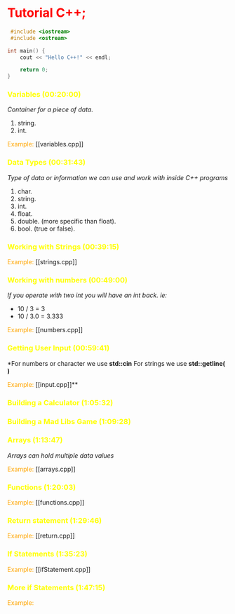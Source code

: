 # <font style="color:red">Tutorial  C++;</font>

```c++
 #include <iostream>
 #include <ostream>

int main() {
	cout << "Hello C++!" << endl;

	return 0;
}
```


### <font style="color:yellow">Variables (00:20:00)</font>
*Container for a piece of data.*

1. string.
2. int.

<font style="color:orange"> Example:</font>
		[[variables.cpp]]

### <font style="color:yellow">Data Types (00:31:43)</font>
*Type of data or information we can use and work with inside C++ programs*

1. char.
2. string.
3. int.
4. float.
5. double. (more specific than float).
6.  bool. (true or false).

### <font style="color:yellow">Working with Strings (00:39:15) </font>

<font style="color:orange"> Example:</font>
		[[strings.cpp]]

### <font style="color:yellow">Working with numbers (00:49:00) </font>
*If you operate with two int you will have an int back.
ie:*
- 10 / 3 = 3
- 10 / 3.0 = 3.333

 <font style="color:orange"> Example:</font>
		[[numbers.cpp]]

### <font style="color:yellow"> Getting User Input (00:59:41)</font>
*For numbers or character we use **std::cin**
For strings we use **std::getline( )** 

<font style="color:orange"> Example:</font>
		[[input.cpp]]**

### <font style="color:yellow"> Building a Calculator (1:05:32)</font>

### <font style="color:yellow"> Building a Mad Libs Game (1:09:28)</font>

### <font style="color:yellow"> Arrays (1:13:47)</font>

*Arrays can hold multiple data values*

<font style="color:orange"> Example:</font>
		[[arrays.cpp]]

### <font style="color:yellow"> Functions (1:20:03)</font>

<font style="color:orange"> Example:</font>
		[[functions.cpp]]
		
### <font style="color:yellow"> Return statement (1:29:46)</font>

<font style="color:orange"> Example:</font>
		[[return.cpp]]

### <font style="color:yellow"> If Statements (1:35:23)</font>

<font style="color:orange"> Example:</font>
		[[ifStatement.cpp]]

### <font style="color:yellow"> More if Statements (1:47:15)</font>

<font style="color:orange"> Example:</font>
		